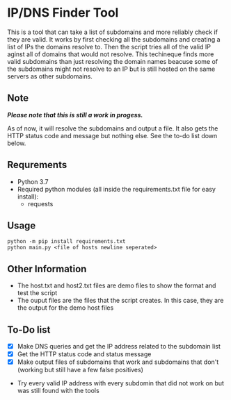 # IP/DNS Finder Tool

This is a tool that can take a list of subdomains and more reliably check if they are valid. It works by first checking all the subdomains and creating a list of IPs the domains resolve to. Then the script tries all of the valid IP aginst all of domains that would not resolve. This techineque finds more valid subdomains than just resolving the domain names beacuse some of the subdomains might not resolve to an IP but is still hosted on the same servers as other subdomains. 

## Note

***Please note that this is still a work in progess.***

As of now, it will resolve the subdomains and output a file. It also gets the HTTP status code and message but nothing else. See the to-do list down below.

## Requrements

- Python 3.7
- Required python modules (all inside the requirements.txt file for easy install):
    - requests

## Usage

``` 
python -m pip install requirements.txt
python main.py <file of hosts newline seperated>

 ```

## Other Information

- The host.txt and host2.txt files are demo files to show the format and test the script
- The ouput files are the files that the script creates. In this case, they are the output for the demo host files

## To-Do list 

- [x] Make DNS queries and get the IP address related to the subdomain list 
- [x] Get the HTTP status code and status message
- [x] Make output files of subdomains that work and subdomains that don't (working but still have a few false positives)
- Try every valid IP address with every subdomin that did not work on but was still found with the tools
